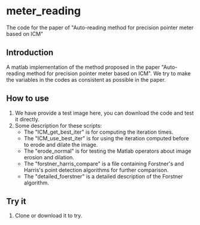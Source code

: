 # meter_reading
The code for the paper of "Auto-reading method for precision pointer meter based on ICM"

## Introduction
A matlab implementation of the method proposed in the paper "Auto-reading method for precision pointer meter based on ICM".
We try to make the variables in the codes as consistent as possible in the paper.

## How to use
1. We have provide a test image here, you can download the code and test it directly.
2. Some description for these scripts:
    * The "ICM_get_best_iter" is for computing the iteration times.
    * The "ICM_use_best_iter" is for using the iteration computed before to erode and dilate the image.
    * The "erode_normal" is for testing the Matlab operators about image erosion and dilation.
    * The "forstner_harris_compare" is a file containing Forstner's and Harris's point detection algorithms for further comparison.
    * The "detailed_foerstner" is a detailed description of the Forstner algorithm.

## Try it
1. Clone or download it to try.
